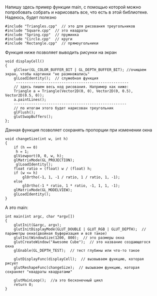 Напишу здесь пример функции main, с помощью которой можно попробовать собрать и нарисовать все, что есть в этой библиотеке.
Надеюсь, будет полезно

    #include "Triangles.cpp"  // это для рисования треугольников
    #include "Square.cpp"  // это квадраты
    #include "Spring.cpp"  // пружинка
    #include "Circle.cpp"  // круги
    #include "Rectangle.cpp"  // прямоугольники
Функция ниже позволяет выводить рисунки на экран

    void displayCell()
    {
        glClear(GL_COLOR_BUFFER_BIT | GL_DEPTH_BUFFER_BIT); //очищаем экран, чтобы картинки "не размножались"
        glLoadIdentity();  // служебная функция
         ----------------------------------------------------
        // здесь пишем весь код рисования. Например как ниже:
        Triangle a = Triangle(Vector2D(0, 0), Vector2D(0, 0.5), Vector2D(0.5, 0));
        a.paintLines();
        ----------------------------------------------------
        // по итогам этого будет нарисован треугольник
        glFlush();
        glutSwapBuffers();
    };

Данная функция позволяет сохранять пропорции при изменении окна

    void changeSize(int w, int h)
    {
        if (h == 0)
         h = 1;
        glViewport(0, 0, w, h);
        glMatrixMode(GL_PROJECTION);
         glLoadIdentity();
        float ratio = (float) w / (float) h;
        if (w <= h)
            glOrtho(-1, 1, -1 / ratio, 1 / ratio, 1, -1);
        else
            glOrtho(-1 * ratio, 1 * ratio, -1, 1, 1, -1);
        glMatrixMode(GL_MODELVIEW);
        glLoadIdentity();
    }
А это main:

    int main(int argc, char *argv[])
    {
        glutInit(&argc, argv);
        glutInitDisplayMode(GLUT_DOUBLE | GLUT_RGB | GLUT_DEPTH);  // параметры окна(двойная буферизация и всё такое)
        glutInitWindowSize(1200, 800);  // это размеры окна
        glutCreateWindow("Awesome Cube");  // это название создающегося окна
        glEnable(GL_DEPTH_TEST);  // тест глубины или что-то такое

        glutDisplayFunc(displayCell);  // вызвываем функцию, которая рисует
        glutReshapeFunc(changeSize);  // вызываем функцию, которая сохраняет "квадраты квадратами"

        glutMainLoop();  //а это бесконечный цикл
        return 0;
    }
